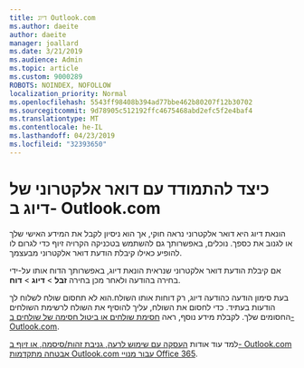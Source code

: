 ```yaml
---
title: דיוג Outlook.com
ms.author: daeite
author: daeite
manager: joallard
ms.date: 3/21/2019
ms.audience: Admin
ms.topic: article
ms.custom: 9000289
ROBOTS: NOINDEX, NOFOLLOW
localization_priority: Normal
ms.openlocfilehash: 5543ff98408b394ad77bbe462b80207f12b30702
ms.sourcegitcommit: 9d78905c512192ffc4675468abd2efc5f2e4baf4
ms.translationtype: MT
ms.contentlocale: he-IL
ms.lasthandoff: 04/23/2019
ms.locfileid: "32393650"
---
```

# <a name="how-to-deal-with-phishing-email-in-outlookcom"></a>כיצד להתמודד עם דואר אלקטרוני של דיוג ב- Outlook.com

הונאת דיוג היא דואר אלקטרוני נראה חוקי, אך הוא ניסיון לקבל את המידע האישי שלך או לגנוב את כספך. נוכלים, באפשרותך גם להשתמש בטכניקה הקרויה זיוף כדי לגרום לו להופיע כאילו קיבלת הודעת דואר אלקטרוני מבעצמך.

אם קיבלת הודעת דואר אלקטרוני שנראית הונאת דיוג, באפשרותך הדוח אותו על-ידי בחירה בהודעה ולאחר מכן בחירה **זבל** > **דיוג** > **דוח**.

בעת סימון הודעה כהודעה דיוג, רק דוחות אותו השולח.הוא לא תחסום שולח לשלוח לך הודעות בעתיד. כדי לחסום את השולח, עליך להוסיף את השולח לרשימת השולחים החסומים שלך. לקבלת מידע נוסף, ראה [חסימת שולחים או ביטול חסימה של שולחים ב- Outlook.com](https://support.office.com/article/afba1c94-77bb-4f50-8b85-057cf52f4d5e).

למד עוד אודות [העסקה עם שימוש לרעה, גניבת זהות/סיסמה, או זיוף ב- Outlook.com](https://support.office.com/article/0d882ea5-eedc-4bed-aebc-079ffa1105a3) [אבטחה מתקדמות Outlook.com עבור מנויי Office 365](https://support.office.com/article/882d2243-eab9-4545-a58a-b36fee4a46e2).